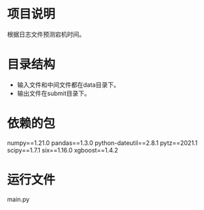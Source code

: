 # 项目说明
根据日志文件预测宕机时间。

# 目录结构
* 输入文件和中间文件都在data目录下。
* 输出文件在submit目录下。

# 依赖的包
numpy==1.21.0
pandas==1.3.0
python-dateutil==2.8.1
pytz==2021.1
scipy==1.7.1
six==1.16.0
xgboost==1.4.2

# 运行文件
main.py